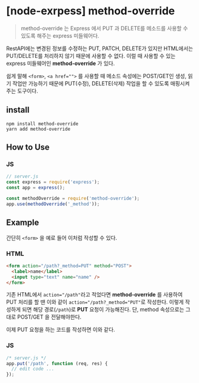 # [node-exrpess] method-override

> method-override 는 Express 에서 PUT 과 DELETE를 메소드를 사용할 수 있도록 해주는 express 미들웨어다.

RestAPI에는 변경된 정보를 수정하는 PUT, PATCH, DELETE가 있지만 HTML에서는 PUT/DELETE를 처리하지 않기 때문에 사용할 수 없다. 이럴 때 사용할 수 있는 express 미들웨어인 **method-override** 가 있다.

쉽게 말해 `<form>`, `<a href="">` 를 사용할 때 메소드 속성에는 POST/GET인 생성, 읽기 작업만 가능하기 때문에 PUT(수정), DELETE(삭제) 작업을 할 수 있도록 매핑시켜주는 도구이다.

## install

```
npm install method-override
yarn add method-override
```

## How to Use

### JS

```js
// server.js
const express = require('express');
const app = express();

const methodOverride = require('method-override');
app.use(methodOverride('_method'));
```

## Example

간단히 `<form>` 을 예로 들어 이처럼 작성할 수 있다.

### HTML

```html
<form action="/path?_method=PUT" method="POST">
  <label>name</label>
  <input type="text" name="name" />
</form>
```

기존 HTML에서 `action="/path"`라고 적었다면 **method-override** 를 사용하여 PUT 처리를 할 땐 이와 같이 `action="/path?_method="PUT"`로 작성한다. 이렇게 작성하게 되면 해당 경로(`/path`)로 **PUT** 요청이 가능해진다. 단, method 속성으로는 그대로 POST/GET 을 전달해야한다.

이제 PUT 요청을 하는 코드를 작성하면 이와 같다.

### JS

```js
/* server.js */
app.put('/path', function (req, res) {
  // edit code ...
});
```
